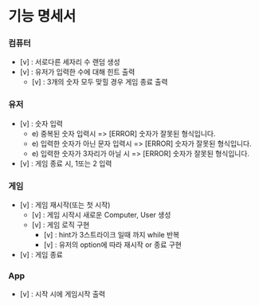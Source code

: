 # 기능 명세서

### 컴퓨터

- [v] : 서로다른 세자리 수 랜덤 생성
- [v] : 유저가 입력한 수에 대해 힌트 출력
  - [v] : 3개의 숫자 모두 맞힐 경우 게임 종료 출력

### 유저

- [v] : 숫자 입력
  - e) 중복된 숫자 입력시 => [ERROR] 숫자가 잘못된 형식입니다.
  - e) 입력한 숫자가 아닌 문자 입력시 => [ERROR] 숫자가 잘못된 형식입니다.
  - e) 입력한 숫자가 3자리가 아닐 시 => [ERROR] 숫자가 잘못된 형식입니다.
- [v] : 게임 종료 시, 1또는 2 입력

### 게임

- [v] : 게임 재시작(또는 첫 시작)
  - [v] : 게임 시작시 새로운 Computer, User 생성
  - [v] : 게임 로직 구현
    - [v] : hint가 3스트라이크 일때 까지 while 반복
    - [v] : 유저의 option에 따라 재시작 or 종료 구현
- [v] : 게임 종료

### App

- [v] : 시작 시에 게임시작 출력
